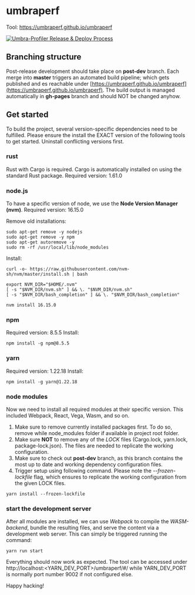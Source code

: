 # umbraperf

Tool:  https://umbraperf.github.io/umbraperf

[![Umbra-Profiler Release & Deploy Process](https://github.com/umbraperf/umbraperf/actions/workflows/main.yml/badge.svg)](https://github.com/umbraperf/umbraperf/actions/workflows/main.yml)



## Branching structure
Post-release development should take place on **post-dev** branch. Each merge into **master** triggers an automated build pipeline; which gets published and es reachable under [https://umbraperf.github.io/umbraperf](https://umbraperf.github.io/umbraperf).
The build output is managed automatically in **gh-pages** branch and should NOT be changed anyhow.


## Get started 

To build the project, several version-specific dependencies need to be fulfilled. 
Please ensure the install the EXACT version of the following tools to get started.
Uninstall conflicting versions first. 


### rust

Rust with Cargo is required. Cargo is automatically installed on using the standard Rust package.
Required version: 1.61.0

### node.js

To have a specific version of node, we use the **Node Version Manager (nvm)**.
Required version: 16.15.0

Remove old installations:
```
sudo apt-get remove -y nodejs
sudo apt-get remove -y npm
sudo apt-get autoremove -y
sudo rm -rf /usr/local/lib/node_modules
```

Install: 
```
curl -o- https://raw.githubusercontent.com/nvm-sh/nvm/master/install.sh | bash

export NVM_DIR="$HOME/.nvm"
[ -s "$NVM_DIR/nvm.sh" ] && \. "$NVM_DIR/nvm.sh"
[ -s "$NVM_DIR/bash_completion" ] && \. "$NVM_DIR/bash_completion"

nvm install 16.15.0
```

### npm

Required version: 8.5.5
Install: 
```
npm install -g npm@8.5.5
```


### yarn

Required version: 1.22.18
Install:
```
npm install -g yarn@1.22.18
```

### node modules

Now we need to install all required modules at their specific version. This included Webpack, React, Vega, Wasm, and so on.

1. Make sure to remove currently installed packages first. To do so, remove while node_modules folder if available in project root folder.
2. Make sure **NOT** to remove any of the *LOCK* files (Cargo.lock, yarn.lock, package-lock.json). The files are needed to replicate the working configuration. 
3. Make sure to check out **post-dev** branch, as this branch contains the most up to date and working dependency configuration files. 
4. Trigger setup using following command. Please note the *--frozen-lockfile* flag, which ensures to replicate the working configuration from the given LOCK files.  
```
yarn install --frozen-lockfile
```

### start the development server 

After all modules are installed, we can use *Webpack* to compile the *WASM-backend*, bundle the resulting files, and serve the content via a development web server. 
This can simply be triggered running the command:
```
yarn run start
```

Everything should now work as expected. The tool can be accessed under http://localhost:<YARN_DEV_PORT>/umbraperf/#/ while YARN_DEV_PORT is normally port number 9002 if not configured else.

Happy hacking! 
